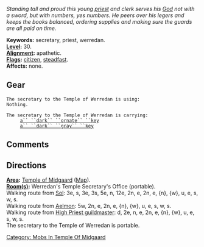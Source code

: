 *Standing tall and proud this young
[priest](:Category:_Priests "wikilink") and clerk serves his
[God](:Category:_Gods_And_Goddesses "wikilink") not with a sword, but
with numbers, yes numbers. He peers over his legers and keeps the books
balanced, ordering supplies and making sure the guards are all paid on
time.*

**Keywords:** secretary, priest, werredan.  
**[Level](Level "wikilink"):** 30.  
**[Alignment](Alignment "wikilink"):** apathetic.  
**[Flags](:Category:_Mob_Types "wikilink"):**
[citizen](Citizen_Mobs "wikilink"),
[steadfast](Sentinel_Mobs "wikilink").  
**Affects:** none.  

## Gear

`The secretary to the Temple of Werredan is using:`  
`Nothing.`

`The secretary to the Temple of Werredan is carrying:`  
`     `[`a`` ``dark`` ``ornate`` ``key`](Dark_Ornate_Key "wikilink")  
`     `[`a`` ``dark`` ``gray`` ``key`](Dark_Gray_Key "wikilink")

## Comments

## Directions

**[Area](:Category:_Areas "wikilink"):** [Temple of
Midgaard](:Category:_Temple_Of_Midgaard "wikilink")
([Map](Temple_Of_Midgaard_Map "wikilink")).  
**[Room(s)](:Category:_Rooms "wikilink"):** Werredan's Temple
Secretary's Office (portable).  
Walking route from [Sol](Sol "wikilink"): 3e, s, 3e, 3s, 5e, n, 12e, 2n,
e, 2n, e, {n}, {w}, u, e, s, w, s.  
Walking route from [Aelmon](Aelmon "wikilink"): 5w, 2n, e, 2n, e, {n},
{w}, u, e, s, w, s.  
Walking route from [High Priest
guildmaster](Guildmaster_(cleric) "wikilink"): d, 2e, n, e, 2n, e, {n},
{w}, u, e, s, w, s.  
The secretary to the Temple of Werredan is portable.  

[Category: Mobs In Temple Of
Midgaard](Category:_Mobs_In_Temple_Of_Midgaard "wikilink")
